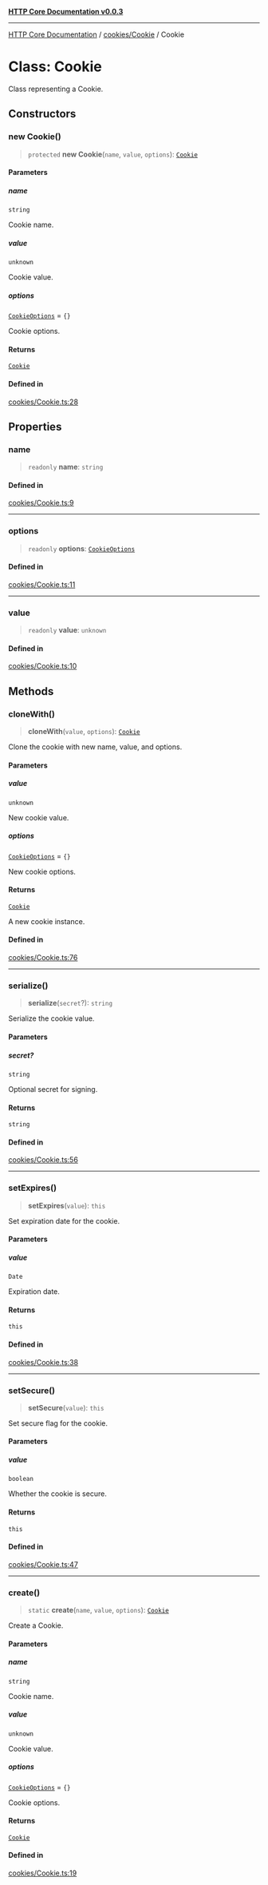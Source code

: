 [**HTTP Core Documentation v0.0.3**](../../../README.md)

***

[HTTP Core Documentation](../../../modules.md) / [cookies/Cookie](../README.md) / Cookie

# Class: Cookie

Class representing a Cookie.

## Constructors

### new Cookie()

> `protected` **new Cookie**(`name`, `value`, `options`): [`Cookie`](Cookie.md)

#### Parameters

##### name

`string`

Cookie name.

##### value

`unknown`

Cookie value.

##### options

[`CookieOptions`](../../../options/HttpConfig/interfaces/CookieOptions.md) = `{}`

Cookie options.

#### Returns

[`Cookie`](Cookie.md)

#### Defined in

[cookies/Cookie.ts:28](https://github.com/stonemjs/http-core/blob/33a82b77e98ade423889148c13f25ccd40b75c8a/src/cookies/Cookie.ts#L28)

## Properties

### name

> `readonly` **name**: `string`

#### Defined in

[cookies/Cookie.ts:9](https://github.com/stonemjs/http-core/blob/33a82b77e98ade423889148c13f25ccd40b75c8a/src/cookies/Cookie.ts#L9)

***

### options

> `readonly` **options**: [`CookieOptions`](../../../options/HttpConfig/interfaces/CookieOptions.md)

#### Defined in

[cookies/Cookie.ts:11](https://github.com/stonemjs/http-core/blob/33a82b77e98ade423889148c13f25ccd40b75c8a/src/cookies/Cookie.ts#L11)

***

### value

> `readonly` **value**: `unknown`

#### Defined in

[cookies/Cookie.ts:10](https://github.com/stonemjs/http-core/blob/33a82b77e98ade423889148c13f25ccd40b75c8a/src/cookies/Cookie.ts#L10)

## Methods

### cloneWith()

> **cloneWith**(`value`, `options`): [`Cookie`](Cookie.md)

Clone the cookie with new name, value, and options.

#### Parameters

##### value

`unknown`

New cookie value.

##### options

[`CookieOptions`](../../../options/HttpConfig/interfaces/CookieOptions.md) = `{}`

New cookie options.

#### Returns

[`Cookie`](Cookie.md)

A new cookie instance.

#### Defined in

[cookies/Cookie.ts:76](https://github.com/stonemjs/http-core/blob/33a82b77e98ade423889148c13f25ccd40b75c8a/src/cookies/Cookie.ts#L76)

***

### serialize()

> **serialize**(`secret`?): `string`

Serialize the cookie value.

#### Parameters

##### secret?

`string`

Optional secret for signing.

#### Returns

`string`

#### Defined in

[cookies/Cookie.ts:56](https://github.com/stonemjs/http-core/blob/33a82b77e98ade423889148c13f25ccd40b75c8a/src/cookies/Cookie.ts#L56)

***

### setExpires()

> **setExpires**(`value`): `this`

Set expiration date for the cookie.

#### Parameters

##### value

`Date`

Expiration date.

#### Returns

`this`

#### Defined in

[cookies/Cookie.ts:38](https://github.com/stonemjs/http-core/blob/33a82b77e98ade423889148c13f25ccd40b75c8a/src/cookies/Cookie.ts#L38)

***

### setSecure()

> **setSecure**(`value`): `this`

Set secure flag for the cookie.

#### Parameters

##### value

`boolean`

Whether the cookie is secure.

#### Returns

`this`

#### Defined in

[cookies/Cookie.ts:47](https://github.com/stonemjs/http-core/blob/33a82b77e98ade423889148c13f25ccd40b75c8a/src/cookies/Cookie.ts#L47)

***

### create()

> `static` **create**(`name`, `value`, `options`): [`Cookie`](Cookie.md)

Create a Cookie.

#### Parameters

##### name

`string`

Cookie name.

##### value

`unknown`

Cookie value.

##### options

[`CookieOptions`](../../../options/HttpConfig/interfaces/CookieOptions.md) = `{}`

Cookie options.

#### Returns

[`Cookie`](Cookie.md)

#### Defined in

[cookies/Cookie.ts:19](https://github.com/stonemjs/http-core/blob/33a82b77e98ade423889148c13f25ccd40b75c8a/src/cookies/Cookie.ts#L19)
